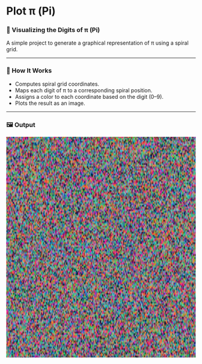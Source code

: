 # Plot π (Pi)

### 🎨 Visualizing the Digits of π (Pi)

A simple project to generate a graphical representation of π using a spiral grid.

---

### 📌 How It Works

- Computes spiral grid coordinates.
- Maps each digit of π to a corresponding spiral position.
- Assigns a color to each coordinate based on the digit (0–9).
- Plots the result as an image.

---

### 🖼️ Output

![Output](output.JPG)
